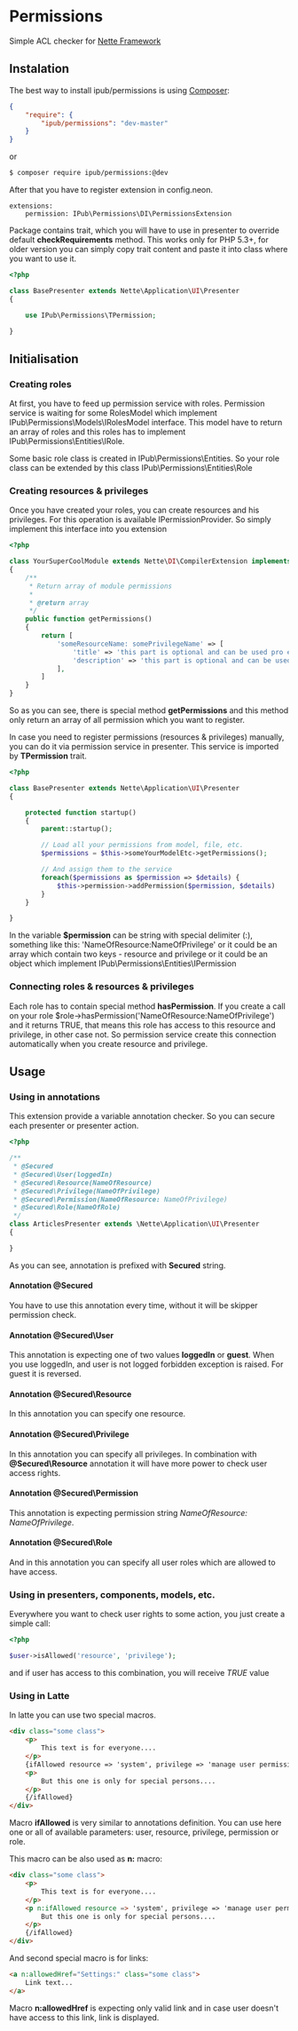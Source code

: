 # Permissions

Simple ACL checker for [Nette Framework](http://nette.org/)

## Instalation

The best way to install ipub/permissions is using  [Composer](http://getcomposer.org/):


```json
{
	"require": {
		"ipub/permissions": "dev-master"
	}
}
```

or


```sh
$ composer require ipub/permissions:@dev
```

After that you have to register extension in config.neon.

```neon
extensions:
	permission: IPub\Permissions\DI\PermissionsExtension
```

Package contains trait, which you will have to use in presenter to override default **checkRequirements** method. This works only for PHP 5.3+, for older version you can simply copy trait content and paste it into class where you want to use it.

```php
<?php

class BasePresenter extends Nette\Application\UI\Presenter
{

	use IPub\Permissions\TPermission;

}
```

## Initialisation

### Creating roles

At first, you have to feed up permission service with roles. Permission service is waiting for some RolesModel which implement IPub\Permissions\Models\IRolesModel interface. This model have to return an array of roles and this roles has to implement IPub\Permissions\Entities\IRole.

Some basic role class is created in IPub\Permissions\Entities. So your role class can be extended by this class IPub\Permissions\Entities\Role

### Creating resources & privileges

Once you have created your roles, you can create resources and his privileges. For this operation is available IPermissionProvider. So simply implement this interface into you extension

```php
<?php

class YourSuperCoolModule extends Nette\DI\CompilerExtension implements IPub\Permissions\DI\IPermissionsProvider
{
	/**
	 * Return array of module permissions
	 *
	 * @return array
	 */
	public function getPermissions()
	{
		return [
			'someResourceName: somePrivilegeName' => [
				'title' => 'this part is optional and can be used pro editing purposes, etc.',
				'description' => 'this part is optional and can be used pro editing purposes, etc.'
			],
		]
	}
}
```

So as you can see, there is special method **getPermissions** and this method only return an array of all permission which you want to register.

In case you need to register permissions (resources & privileges) manually, you can do it via permission service in presenter. This service is imported by **TPermission** trait.

```php
<?php

class BasePresenter extends Nette\Application\UI\Presenter
{

	protected function startup()
	{
		parent::startup();

		// Load all your permissions from model, file, etc.
		$permissions = $this->someYourModelEtc->getPermissions();

		// And assign them to the service
		foreach($permissions as $permission => $details) {
			$this->permission->addPermission($permission, $details)
		}
	}

}
```

In the variable **$permission** can be string with special delimiter (:), something like this:  'NameOfResource:NameOfPrivilege' or it could be an array which contain two keys - resource and privilege or it could be an object which implement IPub\Permissions\Entities\IPermission

### Connecting roles & resources & privileges

Each role has to contain special method **hasPermission**. If you create a call on your role $role->hasPermission('NameOfResource:NameOfPrivilege') and it returns TRUE, that means this role has access to this resource and privilege, in other case not. So permission service create this connection automatically when you create resource and privilege.

## Usage

### Using in annotations

This extension provide a variable annotation checker. So you can secure each presenter or presenter action.

```php
<?php

/**
 * @Secured
 * @Secured\User(loggedIn)
 * @Secured\Resource(NameOfResource)
 * @Secured\Privilege(NameOfPrivilege)
 * @Secured\Permission(NameOfResource: NameOfPrivilege)
 * @Secured\Role(NameOfRole)
 */
class ArticlesPresenter extends \Nette\Application\UI\Presenter
{

}
```

As you can see, annotation is prefixed with **Secured** string.

#### Annotation @Secured

You have to use this annotation every time, without it will be skipper permission check.

#### Annotation @Secured\User

This annotation is expecting one of two values **loggedIn** or **guest**. When you use loggedIn, and user is not logged forbidden exception is raised. For guest it is reversed.

#### Annotation @Secured\Resource

In this annotation you can specify one resource.

#### Annotation @Secured\Privilege

In this annotation you can specify all privileges. In combination with **@Secured\Resource** annotation it will have more power to check user access rights.

#### Annotation @Secured\Permission

This annotation is expecting permission string *NameOfResource: NameOfPrivilege*.

#### Annotation @Secured\Role

And in this annotation you can specify all user roles which are allowed to have access.

### Using in presenters, components, models, etc.

Everywhere you want to check user rights to some action, you just create a simple call:

```php
<?php

$user->isAllowed('resource', 'privilege');
```

and if user has access to this combination, you will receive *TRUE* value

### Using in Latte

In latte you can use two special macros.

```html
<div class="some class">
	<p>
		This text is for everyone....
	</p>
	{ifAllowed resource => 'system', privilege => 'manage user permissions'}
	<p>
		But this one is only for special persons....
	</p>
	{/ifAllowed}
</div>
```

Macro **ifAllowed** is very similar to annotations definition. You can use here one or all of available parameters: user, resource, privilege, permission or role.

This macro can be also used as **n:** macro:

```html
<div class="some class">
	<p>
		This text is for everyone....
	</p>
	<p n:ifAllowed resource => 'system', privilege => 'manage user permissions'>
		But this one is only for special persons....
	</p>
	{/ifAllowed}
</div>
```

And second special macro is for links:

```html
<a n:allowedHref="Settings:" class="some class">
	Link text...
</a>
```

Macro **n:allowedHref** is expecting only valid link and in case user doesn't have access to this link, link is displayed.